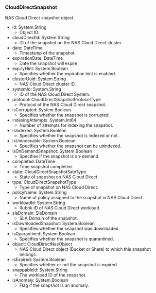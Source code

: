 ### CloudDirectSnapshot
NAS Cloud Direct snapshot object.

- id: System.String
  - Object ID.
- cloudDirectId: System.String
  - ID of the snapshot on the NAS Cloud Direct cluster.
- date: DateTime
  - Timestamp of the snapshot.
- expirationDate: DateTime
  - Date the snapshot will expire.
- expiryHint: System.Boolean
  - Specifies whether the expiration hint is enabled.
- clusterUuid: System.String
  - NAS Cloud Direct cluster ID.
- systemId: System.String
  - ID of the NAS Cloud Direct System.
- protocol: CloudDirectSnapshotProtocolType
  - Protocol of the NAS Cloud Direct snapshot.
- isCorrupted: System.Boolean
  - Specifies whether the snapshot is corrupted.
- indexingAttempts: System.Int64
  - Number of attempts for indexing the snapshot.
- isIndexed: System.Boolean
  - Specifies whether the snapshot is indexed or not.
- isUnindexable: System.Boolean
  - Specifies whether the snapshot can be unindexed.
- isOnDemandSnapshot: System.Boolean
  - Specifies if the snapshot is on-demand.
- completed: DateTime
  - Time snapshot completed.
- state: CloudDirectSnapshotSateType
  - State of snapshot on NAS Cloud Direct.
- type: CloudDirectSnapshotType
  - Type of snapshot on NAS Cloud Direct.
- policyName: System.String
  - Name of policy assigned to the snapshot in NAS Cloud Direct.
- workloadId: System.String
  - Rubrik ID of NAS Cloud Direct workload.
- slaDomain: SlaDomain
  - SLA Domain of the snapshot.
- isDownloadedSnapshot: System.Boolean
  - Specifies whether the snapshot was downloaded.
- isQuarantined: System.Boolean
  - Specifies whether the snapshot is quarantined.
- object: CloudDirectNasObject
  - NAS Cloud Direct object (Bucket or Share) to which this snapshot belongs.
- isExpired: System.Boolean
  - Specifies whether or not the snapshot is expired.
- snappableId: System.String
  - The workload ID of the snapshot.
- isAnomaly: System.Boolean
  - Flag if the snapshot is an anomaly.
